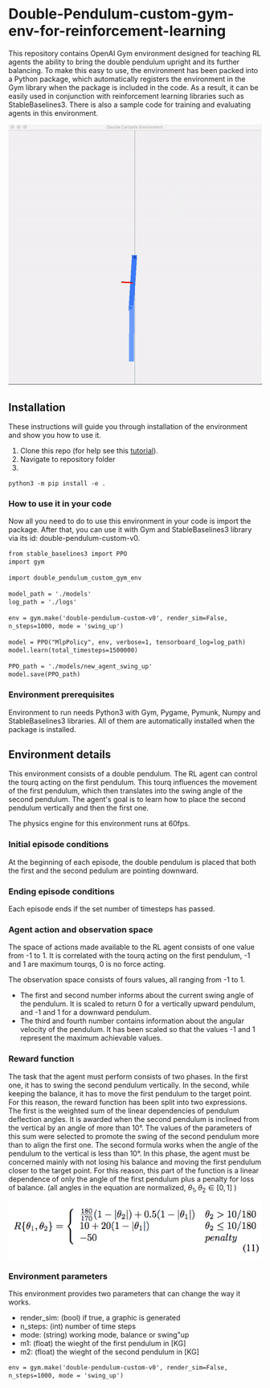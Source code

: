 # Double-Pendulum-custom-gym-env-for-reinforcement-learning

This repository contains OpenAI Gym environment designed for teaching RL
agents the ability to bring the double pendulum upright and its further balancing.
To make this easy to use, the environment has been packed into a Python package,
which automatically registers the environment in the Gym library when the package
is included in the code. As a result, it can be easily used in conjunction with
reinforcement learning libraries such as StableBaselines3. There is also a sample
code for training and evaluating agents in this environment.

<p align="center">
  <img src="https://github.com/Reinforcement-Learning-F22/DoublePendulum/blob/main/img/Double%20Pendulum%20Swing%20up.gif"/>
</p>

## Installation

These instructions will guide you through installation of the environment and
show you how to use it.

1. Clone this repo (for help see this [tutorial](https://help.github.com/articles/cloning-a-repository/)).
1. Navigate to repository folder
1. 
```
python3 -m pip install -e .
```

### How to use it in your code

Now all you need to do to use this environment in your code is import the package.
After that, you can use it with Gym and StableBaselines3 library via its
id: double-pendulum-custom-v0.

```
from stable_baselines3 import PPO
import gym

import double_pendulum_custom_gym_env

model_path = './models'
log_path = './logs'

env = gym.make('double-pendulum-custom-v0', render_sim=False, n_steps=1000, mode = 'swing_up')

model = PPO("MlpPolicy", env, verbose=1, tensorboard_log=log_path)
model.learn(total_timesteps=1500000)

PPO_path = './models/new_agent_swing_up'
model.save(PPO_path)
```

### Environment prerequisites

Environment to run needs Python3 with Gym, Pygame, Pymunk, Numpy and StableBaselines3
libraries. All of them are automatically installed when the package is installed.

## Environment details

This environment consists of a double pendulum. The RL agent can control the tourq acting
on the first pendulum. This tourq influences the movement of the first pendulum, which then translates
into the swing angle of the second pendulum. The agent's goal is to learn how to place the
second pendulum vertically and then the first one.

The physics engine for this environment runs at 60fps.

### Initial episode conditions

At the beginning of each episode, the double pendulum is placed that both the first and the second pedulum are pointing downward.

### Ending episode conditions

Each episode ends if the set number of timesteps
has passed.

### Agent action and observation space

The space of actions made available to the RL agent consists of one value from -1
to 1. It is correlated with the tourq acting on the first pendulum, -1 and 1 are maximum tourqs,
0 is no force acting.

The observation space consists of fours values, all ranging from -1 to 1.
- The first and second number informs about the current swing angle of the pendulum.
It is scaled to return 0 for a vertically upward pendulum, and -1 and 1 for a
downward pendulum.
- The third and fourth number contains information about the angular velocity of the pendulum.
It has been scaled so that the values -1 and 1 represent the maximum achievable values.

### Reward function

The task that the agent must perform consists of two phases. In the first one, it has to swing the second pendulum vertically. 
In the second, while keeping the balance, it has to move the first pendulum to the target point. 
For this reason, the reward function has been split into two expressions.
The first is the weighted sum of the linear dependencies of pendulum deflection angles. 
It is awarded when the second pendulum is inclined from the vertical
by an angle of more than 10°. The values of the parameters of this sum were selected to
promote the swing of the second pendulum more than to align the first one. The
second formula works when the angle of the pendulum to the vertical is less than 10°. In
this phase, the agent must be concerned mainly with not losing his balance and moving the first pendulum closer to the target point. 
For this reason, this part of the function is a linear
dependence of only the angle of the first pendulum plus a penalty for loss of
balance. (all angles in the equation are normalized, ${\theta_1}, {\theta_2} \in [0,1]$ ) 

<p align="center">
  <img src="https://github.com/Reinforcement-Learning-F22/DoublePendulum/blob/main/img/Reward%20Equation.png"/>
</p>

### Environment parameters

This environment provides two parameters that can change the way it works.
- render_sim: (bool) if true, a graphic is generated
- n_steps: (int) number of time steps
- mode: (string) working mode, balance or swing"up
- m1: (float) the wieght of the first pendulum in [KG]
- m2: (float) the wieght of the second pendulum in [KG]
```
env = gym.make('double-pendulum-custom-v0', render_sim=False, n_steps=1000, mode = 'swing_up')
```
